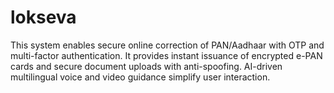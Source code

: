 # lokseva
This system enables secure online correction of PAN/Aadhaar with OTP and multi-factor authentication. It provides instant issuance of encrypted e-PAN cards and secure document uploads with anti-spoofing. AI-driven multilingual voice and video guidance simplify user interaction. 
